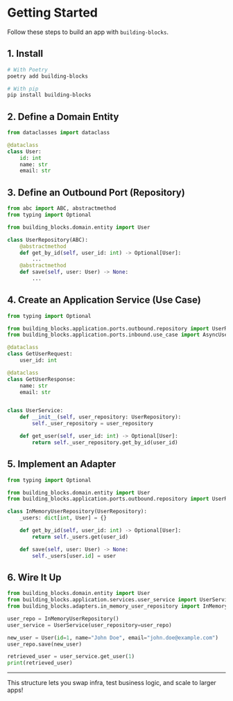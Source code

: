 # Getting Started

Follow these steps to build an app with `building-blocks`.

## 1. Install

```bash
# With Poetry
poetry add building-blocks

# With pip
pip install building-blocks
```

## 2. Define a Domain Entity

```python
from dataclasses import dataclass

@dataclass
class User:
    id: int
    name: str
    email: str
```

## 3. Define an Outbound Port (Repository)

```python
from abc import ABC, abstractmethod
from typing import Optional

from building_blocks.domain.entity import User

class UserRepository(ABC):
    @abstractmethod
    def get_by_id(self, user_id: int) -> Optional[User]:
        ...
    @abstractmethod
    def save(self, user: User) -> None:
        ...
```

## 4. Create an Application Service (Use Case)

```python
from typing import Optional

from building_blocks.application.ports.outbound.repository import UserRepository
from building_blocks.application.ports.inbound.use_case import AsyncUseCase, SyncUseCase

@dataclass
class GetUserRequest:
    user_id: int

@dataclass
class GetUserResponse:
    name: str
    email: str


class UserService:
    def __init__(self, user_repository: UserRepository):
        self._user_repository = user_repository

    def get_user(self, user_id: int) -> Optional[User]:
        return self._user_repository.get_by_id(user_id)
```

## 5. Implement an Adapter

```python
from typing import Optional

from building_blocks.domain.entity import User
from building_blocks.application.ports.outbound.repository import UserRepository

class InMemoryUserRepository(UserRepository):
    _users: dict[int, User] = {}

    def get_by_id(self, user_id: int) -> Optional[User]:
        return self._users.get(user_id)

    def save(self, user: User) -> None:
        self._users[user.id] = user
```

## 6. Wire It Up

```python
from building_blocks.domain.entity import User
from building_blocks.application.services.user_service import UserService
from building_blocks.adapters.in_memory_user_repository import InMemoryUserRepository

user_repo = InMemoryUserRepository()
user_service = UserService(user_repository=user_repo)

new_user = User(id=1, name="John Doe", email="john.doe@example.com")
user_repo.save(new_user)

retrieved_user = user_service.get_user(1)
print(retrieved_user)
```

---

This structure lets you swap infra, test business logic, and scale to larger apps!
